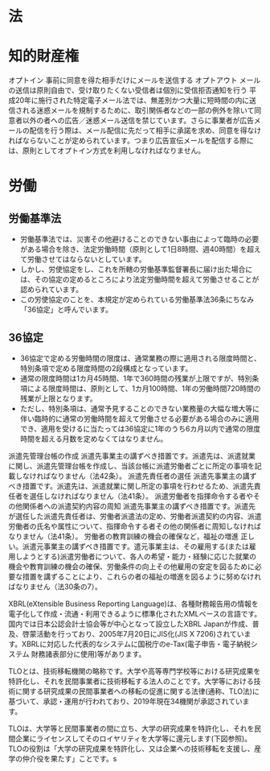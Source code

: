 # 法

# 知的財産権

オプトイン
事前に同意を得た相手だけにメールを送信する
オプトアウト
メールの送信は原則自由で、受け取りたくない受信者は個別に受信拒否通知を行う
平成20年に施行された特定電子メール法では、無差別かつ大量に短時間の内に送信される迷惑メールを規制するために、取引関係者などの一部の例外を除いて同意者以外の者への広告／迷惑メール送信を禁じています。さらに事業者が広告メールの配信を行う際は、メール配信に先だって相手に承諾を求め、同意を得なければならないことが定められています。つまり広告宣伝メールを配信する際には、原則としてオプトイン方式を利用しなければなりません。


# 労働

## 労働基準法
- 労働基準法では、災害その他避けることのできない事由によって臨時の必要がある場合を除き、法定労働時間（原則として1日8時間、週40時間）を超えて労働させてはならないとしています。
- しかし、労使協定をし、これを所轄の労働基準監督署長に届け出た場合には、その協定の定めるところにより法定労働時間を超えて労働させることが認められています。
- この労使協定のことを、本規定が定められている労働基準法36条にちなみ「36協定」と呼んでいます。

## 36協定
- 36協定で定める労働時間の限度は、通常業務の際に適用される限度時間と、特別条項で定める限度時間の2段構成となっています。
- 通常の限度時間は1カ月45時間、1年で360時間の残業が上限ですが、特別条項による限度時間は、原則として、1カ月100時間、1年の労働時間720時間の残業が上限となります。
- ただし、特別条項は、通常予見することのできない業務量の大幅な増大等に伴い臨時的に通常の労働時間を超えて労働させる必要がある場合のみに適用でき、適用を受けるに当たっては36協定に1年のうち6カ月以内で通常の限度時間を超える月数を定めなくてはなりません。



派遣先管理台帳の作成
派遣先事業主の講ずべき措置です。派遣先は、派遣就業に関し、派遣先管理台帳を作成し、当該台帳に派遣労働者ごとに所定の事項を記載しなければなりません（法42条）。
派遣先責任者の選任
派遣先事業主の講ずべき措置です。派遣先は、派遣就業に関し所定の事項を行わせるため、派遣先責任者を選任しなければなりません（法41条）。
派遣労働者を指揮命令する者やその他関係者への派遣契約内容の周知
派遣先事業主の講ずべき措置です。派遣先が選任した派遣先責任者は、労働者派遣法の定め、労働者派遣契約の内容、派遣労働者の氏名や属性について、指揮命令する者その他の関係者に周知しなければなりません（法41条）。
労働者の教育訓練の機会の確保など，福祉の増進
正しい。派遣元事業主の講ずべき措置です。遣元事業主は、その雇用する(または雇用しようとする)派遣労働者について、各人の希望・能力・経験に応じた就業の機会や教育訓練の機会の確保、労働条件の向上その他雇用の安定を図るために必要な措置を講ずることにより、これらの者の福祉の増進を図るように努めなければなりません（法30条の7）。






XBRL(eXtensible Business Reporting Language)は、各種財務報告用の情報を電子化して作成・流通・利用できるように標準化されたXMLベースの言語です。国内では日本公認会計士協会等が中心となって設立したXBRL Japanが作成、普及、啓蒙活動を行っており、2005年7月20日にJIS化(JIS X 7206)されています。XBRLに対応した代表的なシステムに国税庁のe-Tax(電子申告・電子納税システム 財務諸表部分に使用)等があります。






TLOとは、技術移転機関の略称です。大学や高等専門学校等における研究成果を特許化し、それを民間事業者に技術移転する法人のことです。大学等における技術に関する研究成果の民間事業者への移転の促進に関する法律(通称、TLO法)に基づいて、承認・運用が行われており、2019年現在34機関が承認されています。

TLOは、大学等と民間事業者の間に立ち、大学の研究成果を特許化し、それを民間企業にライセンスしてそのロイヤリティを大学等に還元します(下図参照)。TLOの役割は「大学の研究成果を特許化し、又は企業への技術移転を支援し、産学の仲介役を果たす」ことです。s